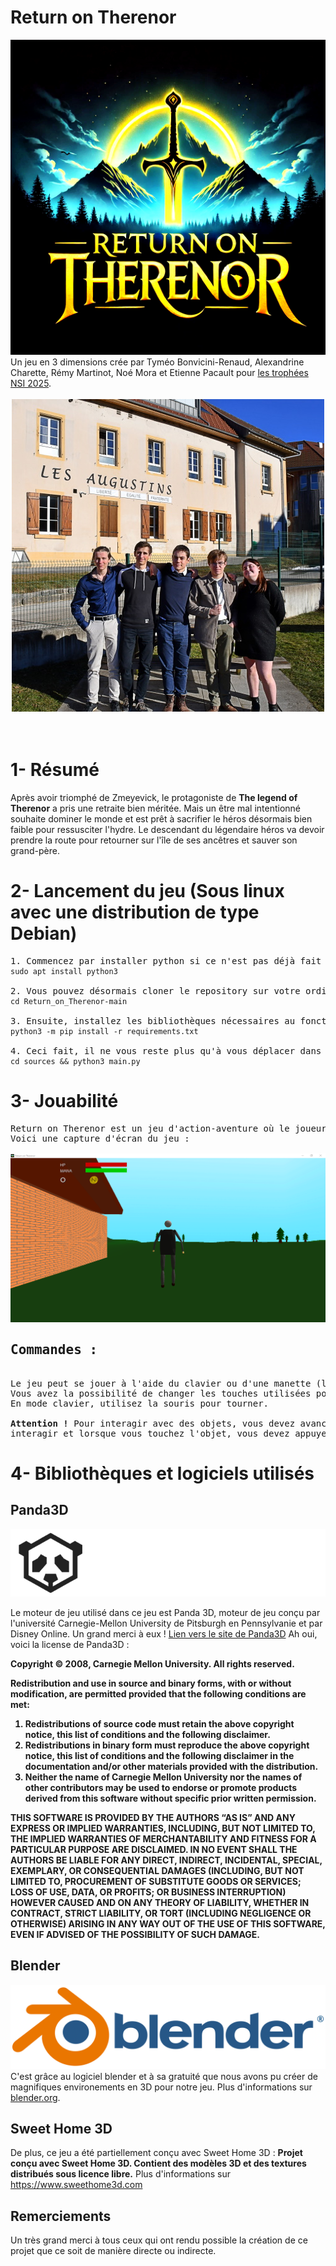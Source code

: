 # Return on Therenor
<img src="data/pictures/readme/Logo_Final_RoT.png" alt="Logo de Return on Therenor" title="Logo de Return on Therenor" />
Un jeu en 3 dimensions crée par Tyméo Bonvicini-Renaud, Alexandrine Charette, Rémy Martinot, Noé Mora et Etienne Pacault pour <a href="https://www.trophees-nsi.fr" target="_blank">les trophées NSI 2025</a>.
<br />
<br />

<center><img src="data/pictures/readme/Photo_du_groupe.png" alt="Photo du groupe" title="Photo du groupe" /></center>

<br />
<br />

# 1- Résumé
Après avoir triomphé de Zmeyevick, le protagoniste de <b>The legend of Therenor</b> a pris une retraite bien méritée.
Mais un être mal intentionné souhaite dominer le monde et est prêt à sacrifier le héros désormais bien faible pour ressusciter l'hydre.
Le descendant du légendaire héros va devoir prendre la route pour retourner sur l'île de ses ancêtres et sauver son grand-père.

# 2- Lancement du jeu (Sous linux avec une distribution de type Debian)

<pre>
1. Commencez par installer python si ce n'est pas déjà fait :
<code>sudo apt install python3</code>

2. Vous pouvez désormais cloner le repository sur votre ordinateur, ou simplement le télécharger et le dézipper. Une fois cela fait, déplacez vous dans le répertoire du jeu :
<code>cd Return_on_Therenor-main</code>

3. Ensuite, installez les bibliothèques nécessaires au fonctionnement du jeu avec le fichier requirements.txt :
<code>python3 -m pip install -r requirements.txt</code>

4. Ceci fait, il ne vous reste plus qu'à vous déplacer dans le répoertoire du code source du jeu et à lancer le jeu :
<code>cd sources && python3 main.py</code>
</pre>

# 3- Jouabilité
<pre>
Return on Therenor est un jeu d'action-aventure où le joueur va passer la plupart de son temps à explorer l'île de Therenor.
Voici une capture d'écran du jeu :

<img src="data/pictures/readme/image_de_jeu.PNG" alt="Capture d'écran de jeu" title="Capture d'écran du jeu" />
<h2>Commandes :</h2>
Le jeu peut se jouer à l'aide du clavier ou d'une manette (l'utilisation d'une manette peut faire bugger le jeu).
Vous avez la possibilité de changer les touches utilisées pour différentes actions !
En mode clavier, utilisez la souris pour tourner.

<b>Attention !</b> Pour interagir avec des objets, vous devez avancer vers l'objet avec lequel vous souhaitez
interagir et lorsque vous touchez l'objet, vous devez appuyer sur la touche d'interaction sans relacher la touche pour avancer.
</pre>

# 4- Bibliothèques et logiciels utilisés
<h2>Panda3D</h2>

<img src="data/pictures/readme/Logo_de_Panda3D.png" alt="Logo de Panda3D" title="Logo de Panda3D" />

Le moteur de jeu utilisé dans ce jeu est Panda 3D, moteur de jeu conçu par l'université Carnegie-Mellon University de Pitsburgh en Pennsylvanie et par Disney Online.
Un grand merci à eux ! <a href="https://www.panda3d.org" target="_blank">Lien vers le site de Panda3D</a>
Ah oui, voici la license de Panda3D :

<b>Copyright © 2008, Carnegie Mellon University. All rights reserved.

Redistribution and use in source and binary forms, with or without modification, are permitted provided that the following conditions are met:

1. Redistributions of source code must retain the above copyright notice, this list of conditions and the following disclaimer.
2. Redistributions in binary form must reproduce the above copyright notice, this list of conditions and the following disclaimer in the documentation and/or other materials provided with the distribution.
3. Neither the name of Carnegie Mellon University nor the names of other contributors may be used to endorse or promote products derived from this software without specific prior written permission.

THIS SOFTWARE IS PROVIDED BY THE AUTHORS “AS IS” AND ANY EXPRESS OR IMPLIED WARRANTIES, INCLUDING, BUT NOT LIMITED TO, THE IMPLIED WARRANTIES OF MERCHANTABILITY AND FITNESS FOR A PARTICULAR PURPOSE ARE DISCLAIMED. IN NO EVENT SHALL THE AUTHORS BE LIABLE FOR ANY DIRECT, INDIRECT, INCIDENTAL, SPECIAL, EXEMPLARY, OR CONSEQUENTIAL DAMAGES (INCLUDING, BUT NOT LIMITED TO, PROCUREMENT OF SUBSTITUTE GOODS OR SERVICES; LOSS OF USE, DATA, OR PROFITS; OR BUSINESS INTERRUPTION) HOWEVER CAUSED AND ON ANY THEORY OF LIABILITY, WHETHER IN CONTRACT, STRICT LIABILITY, OR TORT (INCLUDING NEGLIGENCE OR OTHERWISE) ARISING IN ANY WAY OUT OF THE USE OF THIS SOFTWARE, EVEN IF ADVISED OF THE POSSIBILITY OF SUCH DAMAGE.</b>
<h2>Blender</h2>
<img src="data/pictures/readme/blender_logo.png" alt="Logo de Blender" title="Logo de Blender" />
C'est grâce au logiciel blender et à sa gratuité que nous avons pu créer de magnifiques environements en 3D pour notre jeu.
Plus d'informations sur <a href="https://www.blender.org" target="_blank">blender.org</a>.
<h2>Sweet Home 3D</h2>
De plus, ce jeu a été partiellement conçu avec Sweet Home 3D :
<b>Projet conçu avec Sweet Home  3D. Contient des modèles 3D et des textures distribués sous licence libre.</b>
Plus d'informations sur <a href="https://www.sweethome3d.com" target="_blank">https://www.sweethome3d.com</a>
<h2>Remerciements</h2>
Un très grand merci à tous ceux qui ont rendu possible la création de ce projet que ce soit de manière directe ou indirecte.
